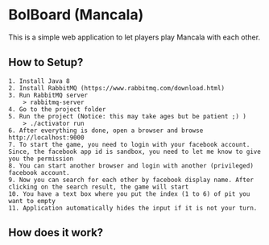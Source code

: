 BolBoard (Mancala)
=================================

This is a simple web application to let players play Mancala with each other.

## How to Setup?

    1. Install Java 8
    2. Install RabbitMQ (https://www.rabbitmq.com/download.html)
    3. Run RabbitMQ server
        > rabbitmq-server
    4. Go to the project folder
    5. Run the project (Notice: this may take ages but be patient ;) )
        > ./activator run
    6. After everything is done, open a browser and browse http://localhost:9000
    7. To start the game, you need to login with your facebook account. Since, the facebook app id is sandbox, you need to let me know to give you the permission
    8. You can start another browser and login with another (privileged) facebook account.
    9. Now you can search for each other by facebook display name. After clicking on the search result, the game will start
    10. You have a text box where you put the index (1 to 6) of pit you want to empty
    11. Application automatically hides the input if it is not your turn.

## How does it work?




